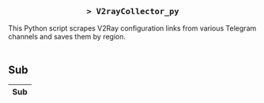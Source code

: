 <h3 align="center">
    <samp>&gt; V2rayCollector_py</samp>
</h3>

This Python script scrapes V2Ray configuration links from various Telegram channels and saves them by region.
<br>
<br>
## Sub
| Sub |
|-----|



























































































































































































































































































































































































































































































































































































































































































































































































































































































































































































































































































































































































































































































































































































































































































































































































































































































































































































































































































































































































































































































































































































































































































































































































































































































































































































































































































































































































































































































































































































































































































































































































































































































































































































































































































































































































































































































































































































































































































































































































































































































































































































































































































































































